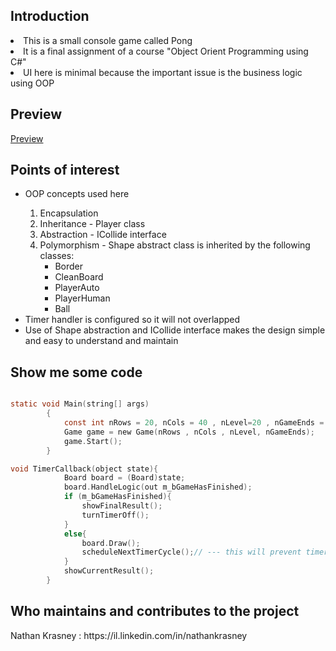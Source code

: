 <h2>Introduction</h2>
<li>This is a small console game called Pong</li> 
<li>It is a final assignment of a course "Object Orient Programming using C#"</li>
<li>UI here is minimal because the important issue is the business logic using OOP</li>
</ul>

<h2>Preview</h2>
<a href='https://www.youtube.com/watch?v=jnxOArmpBIg'>Preview</a>

<h2>Points of interest</h2>
<ul>
<li>OOP concepts used here</li>
<ol>
<li>Encapsulation</li>
<li>Inheritance - Player class</li>
<li>Abstraction - ICollide interface</li>
<li>Polymorphism - Shape abstract class is inherited by the following classes: 
<ul>
<li>Border</li>
<li>CleanBoard</li>
<li>PlayerAuto</li>
<li>PlayerHuman</li>
<li>Ball</li>
</ul>
</li>
</ol>
<li>Timer handler is configured so it will not overlapped</li>
<li>Use of Shape abstraction and ICollide interface makes the design simple and easy to understand and maintain</li>
</ul>

<h2>Show me some code</h2>

```c

static void Main(string[] args)
        {
            const int nRows = 20, nCols = 40 , nLevel=20 , nGameEnds = 2;
            Game game = new Game(nRows , nCols , nLevel, nGameEnds);
            game.Start();
        }

void TimerCallback(object state){
            Board board = (Board)state;
            board.HandleLogic(out m_bGameHasFinished);
            if (m_bGameHasFinished){
                showFinalResult();
                turnTimerOff();
            }
            else{
                board.Draw();
                scheduleNextTimerCycle();// --- this will prevent timer callback overlapping
            }
            showCurrentResult();
        }

```



<h2>Who maintains and contributes to the project</h2>
Nathan Krasney : https://il.linkedin.com/in/nathankrasney